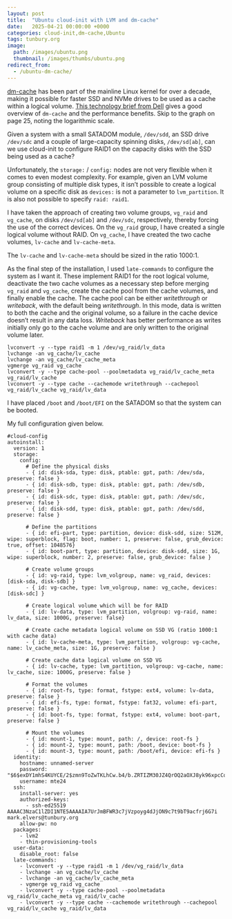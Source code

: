 ```yaml
---
layout: post
title:  "Ubuntu cloud-init with LVM and dm-cache"
date:   2025-04-21 00:00:00 +0000
categories: cloud-init,dm-cache,Ubuntu
tags: tunbury.org
image:
  path: /images/ubuntu.png
  thumbnail: /images/thumbs/ubuntu.png
redirect_from:
  - /ubuntu-dm-cache/
---
```


[dm-cache](https://en.wikipedia.org/wiki/Dm-cache) has been part of the mainline Linux kernel for over a decade, making it possible for faster SSD and NVMe drives to be used as a cache within a logical volume. [This technology brief from Dell](https://videos.cdn.redhat.com/summit2015/presentations/17856_getting-the-most-out-of-your-nvme-ssd.pdf) gives a good overview of `dm-cache` and the performance benefits. Skip to the graph on page 25, noting the logarithmic scale.

Given a system with a small SATADOM module, `/dev/sdd`, an SSD drive `/dev/sdc` and a couple of large-capacity spinning disks, `/dev/sd[ab]`, can we use cloud-init to configure RAID1 on the capacity disks with the SSD being used as a cache?

Unfortunately, the `storage:` / `config:` nodes are not very flexible when it comes to even modest complexity. For example, given an LVM volume group consisting of multiple disk types, it isn’t possible to create a logical volume on a specific disk as `devices:` is not a parameter to `lvm_partition`. It is also not possible to specify `raid: raid1`.

I have taken the approach of creating two volume groups, `vg_raid` and `vg_cache`, on disks `/dev/sd[ab]` and `/dev/sdc`, respectively, thereby forcing the use of the correct devices. On the `vg_raid` group, I have created a single logical volume without RAID. On `vg_cache`, I have created the two cache volumes, `lv-cache` and `lv-cache-meta`.

The `lv-cache` and `lv-cache-meta` should be sized in the ratio 1000:1.

As the final step of the installation, I used `late-commands` to configure the system as I want it. These implement RAID1 for the root logical volume, deactivate the two cache volumes as a necessary step before merging `vg_raid` and `vg_cache`, create the cache pool from the cache volumes, and finally enable the cache. The cache pool can be either _writethrough_ or _writeback_, with the default being _writethrough_. In this mode, data is written to both the cache and the original volume, so a failure in the cache device doesn’t result in any data loss. _Writeback_ has better performance as writes initially only go to the cache volume and are only written to the original volume later.

```
lvconvert -y --type raid1 -m 1 /dev/vg_raid/lv_data
lvchange -an vg_cache/lv_cache
lvchange -an vg_cache/lv_cache_meta
vgmerge vg_raid vg_cache
lvconvert -y --type cache-pool --poolmetadata vg_raid/lv_cache_meta vg_raid/lv_cache
lvconvert -y --type cache --cachemode writethrough --cachepool vg_raid/lv_cache vg_raid/lv_data
```

I have placed `/boot` and `/boot/EFI` on the SATADOM so that the system can be booted.

My full configuration given below.

```
#cloud-config
autoinstall:
  version: 1
  storage:
    config:
      # Define the physical disks
      - { id: disk-sda, type: disk, ptable: gpt, path: /dev/sda, preserve: false }
      - { id: disk-sdb, type: disk, ptable: gpt, path: /dev/sdb, preserve: false }
      - { id: disk-sdc, type: disk, ptable: gpt, path: /dev/sdc, preserve: false }
      - { id: disk-sdd, type: disk, ptable: gpt, path: /dev/sdd, preserve: false }

      # Define the partitions
      - { id: efi-part, type: partition, device: disk-sdd, size: 512M, wipe: superblock, flag: boot, number: 1, preserve: false, grub_device: true, offset: 1048576}
      - { id: boot-part, type: partition, device: disk-sdd, size: 1G, wipe: superblock, number: 2, preserve: false, grub_device: false }

      # Create volume groups
      - { id: vg-raid, type: lvm_volgroup, name: vg_raid, devices: [disk-sda, disk-sdb] }
      - { id: vg-cache, type: lvm_volgroup, name: vg_cache, devices: [disk-sdc] }

      # Create logical volume which will be for RAID
      - { id: lv-data, type: lvm_partition, volgroup: vg-raid, name: lv_data, size: 1000G, preserve: false}

      # Create cache metadata logical volume on SSD VG (ratio 1000:1 with cache data)
      - { id: lv-cache-meta, type: lvm_partition, volgroup: vg-cache, name: lv_cache_meta, size: 1G, preserve: false }

      # Create cache data logical volume on SSD VG
      - { id: lv-cache, type: lvm_partition, volgroup: vg-cache, name: lv_cache, size: 1000G, preserve: false }

      # Format the volumes
      - { id: root-fs, type: format, fstype: ext4, volume: lv-data, preserve: false }
      - { id: efi-fs, type: format, fstype: fat32, volume: efi-part, preserve: false }
      - { id: boot-fs, type: format, fstype: ext4, volume: boot-part, preserve: false }

      # Mount the volumes
      - { id: mount-1, type: mount, path: /, device: root-fs }
      - { id: mount-2, type: mount, path: /boot, device: boot-fs }
      - { id: mount-3, type: mount, path: /boot/efi, device: efi-fs }
  identity:
    hostname: unnamed-server
    password: "$6$exDY1mhS4KUYCE/2$zmn9ToZwTKLhCw.b4/b.ZRTIZM30JZ4QrOQ2aOXJ8yk96xpcCof0kxKwuX1kqLG/ygbJ1f8wxED22bTL4F46P0"
    username: mte24
  ssh:
    install-server: yes
    authorized-keys:
      - ssh-ed25519 AAAAC3NzaC1lZDI1NTE5AAAAIA7UrJmBFWR3c7jVzpoyg4dJjON9c7t9bT9acfrj6G7i mark.elvers@tunbury.org
    allow-pw: no
  packages:
    - lvm2
    - thin-provisioning-tools
  user-data:
    disable_root: false
  late-commands:
    - lvconvert -y --type raid1 -m 1 /dev/vg_raid/lv_data
    - lvchange -an vg_cache/lv_cache
    - lvchange -an vg_cache/lv_cache_meta
    - vgmerge vg_raid vg_cache
    - lvconvert -y --type cache-pool --poolmetadata vg_raid/lv_cache_meta vg_raid/lv_cache
    - lvconvert -y --type cache --cachemode writethrough --cachepool vg_raid/lv_cache vg_raid/lv_data
```
